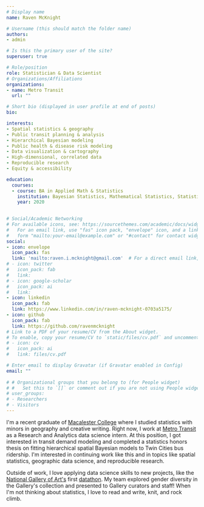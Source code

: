 ```yaml
---
# Display name
name: Raven McKnight

# Username (this should match the folder name)
authors:
- admin

# Is this the primary user of the site?
superuser: true

# Role/position
role: Statistician & Data Scientist
# Organizations/Affiliations
organizations:
- name: Metro Transit
  url: ""

# Short bio (displayed in user profile at end of posts)
bio: 

interests:
- Spatial statistics & geography
- Public transit planning & analysis
- Hierarchical Bayesian modeling
- Public health & disease risk modeling
- Data visualization & cartography
- High-dimensional, correlated data
- Reproducible research
- Equity & accessibility 

education:
  courses:
  - course: BA in Applied Math & Statistics
    institution: Bayesian Statistics, Mathematical Statistics, Statistical Machine Learning, Correlated Data, Computational Linear Algebra, Probability, Urban GIS, 2D Design, Cultural Atlas Production
    year: 2020
  

# Social/Academic Networking
# For available icons, see: https://sourcethemes.com/academic/docs/widgets/#icons
#   For an email link, use "fas" icon pack, "envelope" icon, and a link in the
#   form "mailto:your-email@example.com" or "#contact" for contact widget.
social:
- icon: envelope
  icon_pack: fas
  link: 'mailto:raven.i.mcknight@gmail.com'  # For a direct email link, use "mailto:test@example.org".
# - icon: twitter
#   icon_pack: fab
#   link: 
# - icon: google-scholar
#   icon_pack: ai
#   link: 
- icon: linkedin
  icon_pack: fab
  link: https://www.linkedin.com/in/raven-mcknight-0703a5175/
- icon: github
  icon_pack: fab
  link: https://github.com/ravenmcknight
# Link to a PDF of your resume/CV from the About widget.
# To enable, copy your resume/CV to `static/files/cv.pdf` and uncomment the lines below.  
# - icon: cv
#   icon_pack: ai
#   link: files/cv.pdf

# Enter email to display Gravatar (if Gravatar enabled in Config)
email: ""
  
# # Organizational groups that you belong to (for People widget)
# #   Set this to `[]` or comment out if you are not using People widget.  
# user_groups:
# - Researchers
# - Visitors
---
```




I'm a recent graduate of [Macalester College](https://www.macalester.edu/) where I studied statistics with minors in geography and creative writing. Right now, I work at [Metro Transit](https://www.metrotransit.org/home) as a Research and Analytics data science intern. At this position, I got interested in transit demand modeling and completed a statistics honors thesis on fitting hierarchical spatial Bayesian models to Twin Cities bus ridership. I'm interested in continuing work like this and in topics like spatial statistics, geographic data science, and reproducible research. 

Outside of work, I love applying data science skills to new projects, like the [National Gallery of Art's](https://www.nga.gov/) first [datathon](https://www.nga.gov/audio-video/audio/datathon.html). My team explored gender diversity in the Gallery's collection and presented to Gallery curators and staff! When I'm not thinking about statistics, I love to read and write, knit, and rock climb. 






